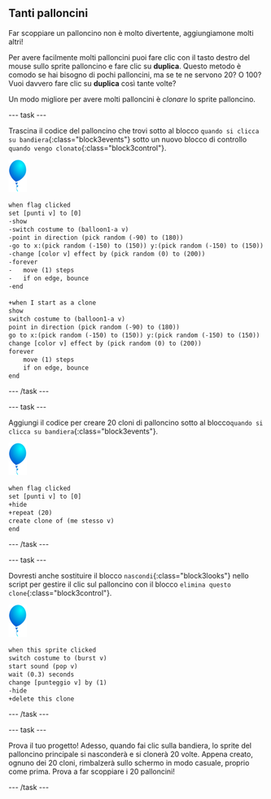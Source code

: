 ## Tanti palloncini

Far scoppiare un palloncino non è molto divertente, aggiungiamone molti altri!

Per avere facilmente molti palloncini puoi fare clic con il tasto destro del mouse sullo sprite palloncino e fare clic su **duplica**. Questo metodo è comodo se hai bisogno di pochi palloncini, ma se te ne servono 20? O 100? Vuoi davvero fare clic su **duplica** così tante volte?

Un modo migliore per avere molti palloncini è _clonare_ lo sprite palloncino.

--- task ---

Trascina il codice del palloncino che trovi sotto al blocco `quando si clicca su bandiera`{:class="block3events"} sotto un nuovo blocco di controllo `quando vengo clonato`{:class="block3control"}.

![sprite palloncino](images/balloon-sprite.png)

```blocks3
when flag clicked
set [punti v] to [0]
-show
-switch costume to (balloon1-a v)
-point in direction (pick random (-90) to (180))
-go to x:(pick random (-150) to (150)) y:(pick random (-150) to (150))
-change [color v] effect by (pick random (0) to (200))
-forever
-   move (1) steps
-   if on edge, bounce
-end

+when I start as a clone
show
switch costume to (balloon1-a v)
point in direction (pick random (-90) to (180))
go to x:(pick random (-150) to (150)) y:(pick random (-150) to (150))
change [color v] effect by (pick random (0) to (200))
forever
    move (1) steps
    if on edge, bounce
end
```

--- /task ---

--- task ---

Aggiungi il codice per creare 20 cloni di palloncino sotto al blocco`quando si clicca su bandiera`{:class="block3events"}.

![sprite palloncino](images/balloon-sprite.png)

```blocks3
when flag clicked
set [punti v] to [0]
+hide
+repeat (20)
create clone of (me stesso v)
end
```

--- /task ---

--- task ---

Dovresti anche sostituire il blocco `nascondi`{:class="block3looks"} nello script per gestire il clic sul palloncino con il blocco `elimina questo clone`{:class="block3control"}.

![sprite palloncino](images/balloon-sprite.png)

```blocks3
when this sprite clicked
switch costume to (burst v)
start sound (pop v)
wait (0.3) seconds
change [punteggio v] by (1)
-hide
+delete this clone
```

--- /task ---


--- task ---

Prova il tuo progetto! Adesso, quando fai clic sulla bandiera, lo sprite del palloncino principale si nasconderà e si clonerà 20 volte. Appena creato, ognuno dei 20 cloni, rimbalzerà sullo schermo in modo casuale, proprio come prima. Prova a far scoppiare i 20 palloncini!

--- /task ---

